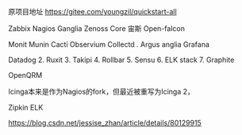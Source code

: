 原项目地址
https://gitee.com/youngzil/quickstart-all


Zabbix
Nagios
Ganglia
Zenoss Core 宙斯
Open-falcon

Monit
 Munin
  Cacti
 Observium
Collectd
. Argus
anglia
Grafana


Datadog
2. Ruxit
3. Takipi
4. Rollbar
5. Sensu
6. ELK stack
7. Graphite


OpenQRM

Icinga本来是作为Nagios的fork，但最近被重写为Icinga 2，


Zipkin
ELK


https://blog.csdn.net/jessise_zhan/article/details/80129915









